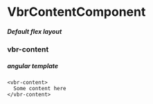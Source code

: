 # VbrContentComponent

##### Default flex layout

### vbr-content

##### angular template
```angular2html
<vbr-content>
  Some content here
</vbr-content>
```
